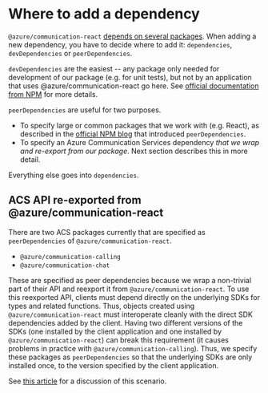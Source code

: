 # Where to add a dependency

`@azure/communication-react` [depends on several packages](../../packages/communication-react/package.json).
When adding a new dependency, you have to decide where to add it: `dependencies`, `devDependencies` or
`peerDependencies`.

`devDependencies` are the easiest -- any package only needed for development of our package (e.g. for unit tests), but
not by an application that uses @azure/communication-react go here.
See [official documentation from NPM](https://nodejs.dev/en/learn/an-introduction-to-the-npm-package-manager) for more details.

`peerDependencies` are useful for two purposes.

* To specify large or common packages that we work with (e.g. React), as described in the
  [official NPM blog](https://nodejs.org/en/blog/npm/peer-dependencies/) that introduced `peerDependencies`.
* To specify an Azure Communication Services dependency _that we wrap and re-export from our package_. Next section
  describes this in more detail.

Everything else goes into `dependencies`.

## ACS API re-exported from @azure/communication-react

There are two ACS packages currently that are specified as `peerDependencies` of `@azure/communication-react`.

* `@azure/communication-calling`
* `@azure/communication-chat`

These are specified as peer dependencies because we wrap a non-trivial part of their API and reexport it from
`@azure/communication-react`. To use this reexported API, clients must depend directly on the underlying SDKs for
types and related functions. Thus, objects created using `@azure/communication-react` must interoperate cleanly
with the direct SDK dependencies added by the client. Having two different versions of the SDKs (one installed by
the client application and one installed by `@azure/communication-react`) can break this requirement (it causes
problems in practice with `@azure/communication-calling`). Thus, we specify these packages as `peerDependencies` so
that the underlying SDKs are only installed once, to the version specified by the client application.

See [this article](https://indepth.dev/posts/1187/npm-peer-dependencies#the-guidelines) for a discussion of this
scenario.